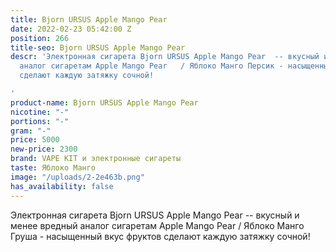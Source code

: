 ```yaml
---
title: Bjorn URSUS Apple Mango Pear
date: 2022-02-23 05:42:00 Z
position: 266
title-seo: Bjorn URSUS Apple Mango Pear
descr: 'Электронная сигарета Bjorn URSUS Apple Mango Pear  -- вкусный и менее вредный
  аналог сигаретам Apple Mango Pear   / Яблоко Манго Персик - насыщенный вкус фруктов
  сделают каждую затяжку сочной!

'
product-name: Bjorn URSUS Apple Mango Pear
nicotine: "-"
portions: "-"
gram: "-"
price: 5000
new-price: 2300
brand: VAPE KIT и электронные сигареты
taste: Яблоко Манго
image: "/uploads/2-2e463b.png"
has_availability: false
---
```


Электронная сигарета Bjorn URSUS Apple Mango Pear  -- вкусный и менее вредный аналог сигаретам Apple Mango Pear   / Яблоко Манго Груша - насыщенный вкус фруктов сделают каждую затяжку сочной!

